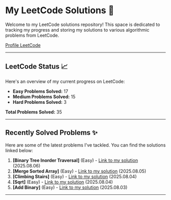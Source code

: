 # My LeetCode Solutions 🚀

Welcome to my LeetCode solutions repository! This space is dedicated to tracking my progress and storing my solutions to various algorithmic problems from LeetCode.

[Profile LeetCode](https://leetcode.com/u/L4yoos/)

---

## LeetCode Status 📈

Here's an overview of my current progress on LeetCode:
    
* **Easy Problems Solved:** 17
* **Medium Problems Solved:** 15
* **Hard Problems Solved:** 3
    
**Total Problems Solved:** 35
    

---

## Recently Solved Problems ✨

Here are some of the latest problems I've tackled. You can find the solutions linked below:
    
1.  **[Binary Tree Inorder Traversal]** (Easy) - [Link to my solution](https://github.com/L4yoos/leetcode/blob/main/94_BinaryTreeInorderTraversal_Easy/Solution.java) (2025.08.06)
2.  **[Merge Sorted Array]** (Easy) - [Link to my solution](https://github.com/L4yoos/leetcode/blob/main/88_MergeSortedArray_Easy/Solution.java) (2025.08.05)
3.  **[Climbing Stairs]** (Easy) - [Link to my solution](https://github.com/L4yoos/leetcode/blob/main/70_ClimbingStairs_Easy/Solution.java) (2025.08.04)
4.  **[Sqrt]** (Easy) - [Link to my solution](https://github.com/L4yoos/leetcode/blob/main/69_Sqrt(x)_Easy/Solution.java) (2025.08.04)
5.  **[Add Binary]** (Easy) - [Link to my solution](https://github.com/L4yoos/leetcode/blob/main/67_AddBinary_Easy/Solution.java) (2025.08.03)
    
---
